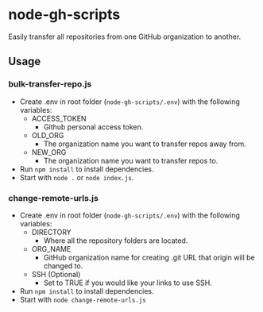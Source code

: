 # node-gh-scripts

Easily transfer all repositories from one GitHub organization to another.

## Usage

### bulk-transfer-repo.js
- Create .env in root folder (`node-gh-scripts/.env`) with the following variables:
  - ACCESS_TOKEN
    - Github personal access token.
  - OLD_ORG
    - The organization name you want to transfer repos away from.
  - NEW_ORG
    - The organization name you want to transfer repos to.
- Run `npm install` to install dependencies.
- Start with `node .` or `node index.js`.

### change-remote-urls.js

- Create .env in root folder (`node-gh-scripts/.env`) with the following variables:
  - DIRECTORY
    - Where all the repository folders are located.
  - ORG_NAME
    - GitHub organization name for creating .git URL that origin will be changed to.
  - SSH (Optional)
    - Set to TRUE if you would like your links to use SSH.
- Run `npm install` to install dependencies.
- Start with `node change-remote-urls.js`
